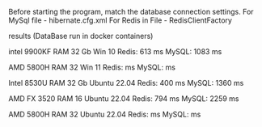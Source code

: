 Before starting the program, match the database connection settings.
For MySql file - hibernate.cfg.xml
For Redis in File - RedisClientFactory

results (DataBase run in docker containers)

intel 9900KF RAM 32 Gb Win 10
Redis:	 613 ms
MySQL:	1083 ms

AMD  5800H RAM 32 Win 11
Redis:	 ms
MySQL:	 ms

Intel 8530U RAM 32 Gb Ubuntu 22.04
Redis:	 400 ms
MySQL:	1360 ms

AMD FX 3520 RAM 16 Ubuntu 22.04 
Redis:	 794 ms
MySQL:	2259 ms

AMD  5800H RAM 32 Ubuntu 22.04
Redis:	 ms
MySQL:	 ms